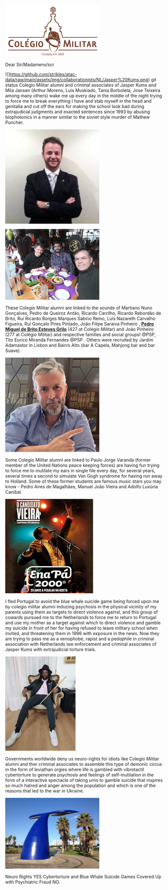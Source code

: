 ![](https://github.com/strikles/atac-data/raw/main/assets/img/colegio.png)

Dear Sir/Madamenv/scr   

![]https://github.com/strikles/atac-data/raw/main/assets/img/collaborationists/NL/Jasper%20Kums.png)
git status
Colegio Militar alumni and criminal associates of Jasper Kums and Mila Jansen (Arthur Moreno, Luis Muskiado, Tania Borboleta, Jose Teixeira among many others) wake me up every day in the middle of the night trying to force me to break everything I have and stab myself in the head and genitalia and cut off the ears for making the school look bad during extrajudicial judgments and exacted sentences since 1993 by abusing biophotonics in a manner similar to the soviet style murder of Mathew Puncher.

![](https://github.com/strikles/atac-data/raw/main/assets/img/collaborationists/PT/CM/Pedro%20Grilo.png)

![](https://github.com/strikles/atac-data/raw/main/assets/img/collaborationists/PT/CM/pinheiro.png)

These Colegio Militar alumni are linked to the sounds of Martiano Nuno Gonçalves, Pedro de Queiroz Antão, Ricardo Carrilho, Ricardo Rebordão de Brito, Rui Ricardo Borges Marques Sabino Reino, Luis Nazareth Carvalho Figueira, Rui Gonçalo Pires Pintado, João Filipe Saraiva Pinheiro , [**Pedro Miguel de Brito Esteves Grilo**](https://pt.linkedin.com/in/pedro-grilo-8760013b) (427 at Colégio Militar) and João Pinheiro (277 at Colégio Militar) and respective families and social groups! @PSP, Tito Eurico Miranda Fernandes @PSP . Others were recruited by Jardim Adamastor in Lisbon and Bairro Alto (bar A Capela, Mahjong bar and bar Suave).

![](https://github.com/strikles/atac-data/raw/main/assets/img/collaborationists/PT/CM/Paulo%20Varanda.png)

Some Colegio Militar alumni are linked to Paulo Jorge Varanda (former member of the United Nations peace keeping forces) are having fun trying to force me to mutilate my ears in single file every day, for several years, several times a second to simulate Van Gogh syndrome for having run away to Holland. Some of these former students are famous music stars you may know - Pedro Aires de Magalhães, Manuel João Vieira and Adolfo Luxúria Canibal.

![](https://github.com/strikles/atac-data/raw/main/assets/img/collaborationists/PT/CM/mjv.png)

I fled Portugal to avoid the blue whale suicide game being forced upon me by colegio militar alumni inducing psychosis in the physical vicinity of my parents using them as targets to direct violence against, and this group of cowards pursued me to the Netherlands to force me to return to Portugal and use my mother as a target against which to direct violence and gamble my suicide in front of her for having refused to leave military school when invited, and threatening them in 1996 with exposure in the news. Now they are trying to pass me as a xenophobe, rapist and a pedophile in criminal association with Netherlands law enforcement and criminal associates of Jasper Kums with extrajudicial torture trials.

![](https://github.com/strikles/atac-data/raw/main/assets/img/collaborationists/PT/CM/muskiado.png)

Governments worldwide deny us neuro-rights for idiots like Colegio Militar alumni and ther criminal associates to assemble this type of demonic circus in the form of leviathan orgies where life is gambled with vibrotactil cybertorture to generate psychosis and feelings of self-mutilation in the form of a interactive spectacle of taking urns to gamble suicide that inspires so much hatred and anger among the population and which is one of the reasons that led to the war in Ukraine.

![](https://github.com/strikles/atac-data/raw/main/assets/img/collaborationists/PT/CM/baleia.png)

Neuro Rights YES
Cybertorture and Blue Whale Suicide Games Covered Up with Psychiatric Fraud NO.